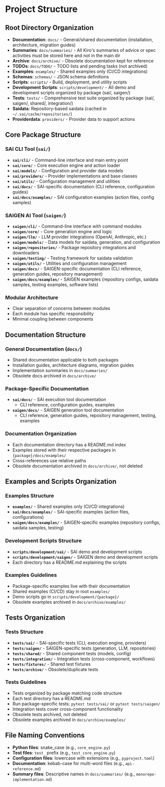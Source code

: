 # Project Structure

## Root Directory Organization
- **Documentation**: `docs/` - General/shared documentation (installation, architecture, migration guides)
- **Summaries**: `docs/summaries/` - All Kiro's summaries of advice or spec activities must be stored here and not in the main dir
- **Archive**: `docs/archive/` - Obsolete documentation kept for reference
- **TODOs**: `docs/TODO/` - TODO lists and pending tasks (not archived)
- **Examples**: `examples/` - Shared examples only (CI/CD integrations)
- **Schemas**: `schemas/` - JSON schema definitions
- **Scripts**: `scripts/` - Build, deployment, and utility scripts
- **Development Scripts**: `scripts/development/` - All demo and development scripts organized by package (sai/, saigen/)
- **Tests**: `tests/` - Comprehensive test suite organized by package (sai/, saigen/, shared/, integration/)
- **Saidata**: Repository-based saidata (cached in `~/.sai/cache/repositories/`)
- **Providerdata**: `providers/` - Provider data to support actions



## Core Package Structure

### SAI CLI Tool (`sai/`)
- **`sai/cli/`** - Command-line interface and main entry point
- **`sai/core/`** - Core execution engine and action loader
- **`sai/models/`** - Configuration and provider data models
- **`sai/providers/`** - Provider implementations and base classes
- **`sai/utils/`** - Configuration management and utilities
- **`sai/docs/`** - SAI-specific documentation (CLI reference, configuration guides)
- **`sai/docs/examples/`** - SAI configuration examples (action files, config samples)

### SAIGEN AI Tool (`saigen/`)
- **`saigen/cli/`** - Command-line interface with command modules
- **`saigen/core/`** - Core generation engine and logic
- **`saigen/llm/`** - LLM provider integrations (OpenAI, Anthropic, etc.)
- **`saigen/models/`** - Data models for saidata, generation, and configuration
- **`saigen/repositories/`** - Package repository integrations and downloaders
- **`saigen/testing/`** - Testing framework for saidata validation
- **`saigen/utils/`** - Utilities and configuration management
- **`saigen/docs/`** - SAIGEN-specific documentation (CLI reference, generation guides, repository management)
- **`saigen/docs/examples/`** - SAIGEN examples (repository configs, saidata samples, testing examples, software lists)

### Modular Architecture
- Clear separation of concerns between modules
- Each module has specific responsibility
- Minimal coupling between components

## Documentation Structure

### General Documentation (`docs/`)
- Shared documentation applicable to both packages
- Installation guides, architecture diagrams, migration guides
- Implementation summaries in `docs/summaries/`
- Obsolete docs archived in `docs/archive/`

### Package-Specific Documentation
- **`sai/docs/`** - SAI execution tool documentation
  - CLI reference, configuration guides, examples
- **`saigen/docs/`** - SAIGEN generation tool documentation
  - CLI reference, generation guides, repository management, testing, examples

### Documentation Organization
- Each documentation directory has a README.md index
- Examples stored with their respective packages in `{package}/docs/examples/`
- Cross-references use relative paths
- Obsolete documentation archived in `docs/archive/`, not deleted

## Examples and Scripts Organization

### Examples Structure
- **`examples/`** - Shared examples only (CI/CD integrations)
- **`sai/docs/examples/`** - SAI-specific examples (action files, configurations)
- **`saigen/docs/examples/`** - SAIGEN-specific examples (repository configs, saidata samples, testing)

### Development Scripts Structure
- **`scripts/development/sai/`** - SAI demo and development scripts
- **`scripts/development/saigen/`** - SAIGEN demo and development scripts
- Each directory has a README.md explaining the scripts

### Examples Guidelines
- Package-specific examples live with their documentation
- Shared examples (CI/CD) stay in root `examples/`
- Demo scripts go in `scripts/development/{package}/`
- Obsolete examples archived in `docs/archive/examples/`

## Tests Organization

### Tests Structure
- **`tests/sai/`** - SAI-specific tests (CLI, execution engine, providers)
- **`tests/saigen/`** - SAIGEN-specific tests (generation, LLM, repositories)
- **`tests/shared/`** - Shared component tests (models, config)
- **`tests/integration/`** - Integration tests (cross-component, workflows)
- **`tests/fixtures/`** - Shared test fixtures
- **`tests/archive/`** - Obsolete/duplicate tests

### Tests Guidelines
- Tests organized by package matching code structure
- Each test directory has a README.md
- Run package-specific tests: `pytest tests/sai/` or `pytest tests/saigen/`
- Integration tests cover cross-component functionality
- Obsolete tests archived, not deleted
- Obsolete examples archived in `docs/archive/examples/`

## File Naming Conventions
- **Python files**: snake_case (e.g., `core_engine.py`)
- **Test files**: `test_` prefix (e.g., `test_core_engine.py`)
- **Configuration files**: lowercase with extensions (e.g., `pyproject.toml`)
- **Documentation**: kebab-case for multi-word files (e.g., `api-reference.md`)
- **Summary files**: Descriptive names in `docs/summaries/` (e.g., `monorepo-implementation.md`)